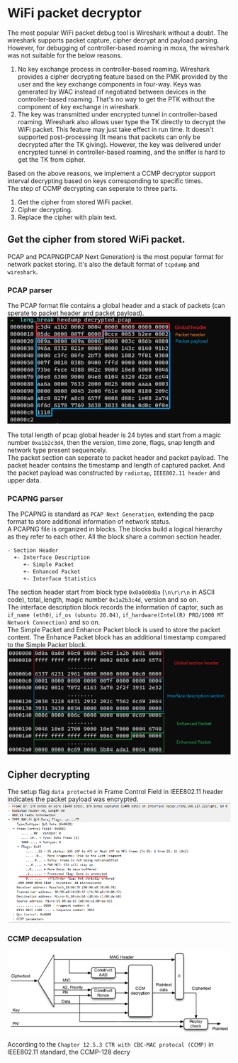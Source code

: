 # WiFi packet decryptor
The most popular WiFi packet debug tool is Wireshark without a doubt. The wireshark supports packet capture, cipher decrypt and payload parsing. However, for debugging of controller-based roaming in moxa, the wireshark was not suitable for the below reasons.
1. No key exchange process in controller-based roaming.
    Wireshark provides a cipher decrypting feature based on the PMK provided by the user and the key exchange components in four-way. Keys was generated by WAC instead of negotiated between devices in the controller-based roaming. That's no way to get the PTK without the component of key exchange in wireshark.
2. The key was transmitted under encrypted tunnel in controller-based roaming.
    Wireshark also allows user type the TK directly to decrypt the WiFi packet. This feature may just take effect in run time. It doesn't supported post-processing (It means that packets can only be decrypted after the TK giving). However, the key was delivered under encrypted tunnel in controller-based roaming, and the sniffer is hard to get the TK from cipher.

Based on the above reasons, we implement a CCMP decryptor support interval decrypting based on keys corresponding to specific times.<br>
The step of CCMP decrypting can seperate to three parts.
1. Get the cipher from stored WiFi packet.
2. Cipher decrypting.
3. Replace the cipher with plain text.

## Get the cipher from stored WiFi packet.
PCAP and PCAPNG(PCAP Next Generation) is the most popular format for network packet storing. It's also the default format of `tcpdump` and `wireshark`.<br>
### PCAP parser
The PCAP format file contains a global header and a stack of packets (can sperate to packet header and packet payload).<br>
<img src="./picture/pcap_format.png" width=600px>

The total length of pcap global header is 24 bytes and start from a magic number `0xa1b2c3d4`, then the version, time zone, flags, snap length and network type present sequencely.<br>
The packet section can seperate to packet header and packet payload. The packet header contains the timestamp and length of captured packet. And the packet payload was constructed by `radiotap`, `IEEE802.11 header` and upper data.<br>

### PCAPNG parser

The PCAPNG is standard as `PCAP Next Generation`, extending the pacp format to store additional information of network status.<br>
A PCAPNG file is organized in blocks. The blocks build a logical hierarchy as they refer to each other. All the block share a common section header.<br>
```
- Section Header
  +- Interface Description
     +- Simple Packet
     +- Enhanced Packet
     +- Interface Statistics
```
The section header start from block type `0x0a0d0d0a` (`\n\r\r\n` in ASCII code), total_length, magic number `0x1a2b3c4d`, version and so on.<br>
The interface description block records the information of captor, such as `if_name (eth0)`, `if_os (ubuntu 20.04)`, `if_hardware(Intel(R) PRO/1000 MT Network Connection)` and so on.<br>
The Simple Packet and Enhance Packet block is used to store the packet content. The Enhance Packet block has an additional timestamp compared to the Simple Packet block.
<img src="./picture/pcapng_format.png" width=600px>

## Cipher decrypting
The setup flag `data protected` in Frame Control Field in IEEE802.11 header indicates the packet payload was encrypted.<br>
<img src="./picture/protected_data.png" width=600px>

### CCMP decapsulation
<img src="./picture/ccmp_decapsulation.png" width=600px>

According to the `Chapter 12.5.3 CTR with CBC-MAC protocal (CCMP)` in IEEE802.11 standard, the CCMP-128 decry